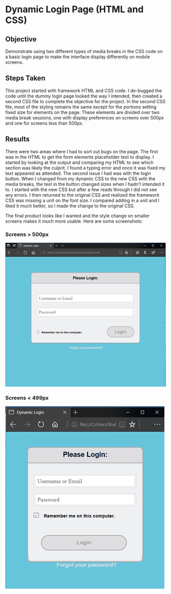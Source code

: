 # Dynamic Login Page (HTML and CSS)
## Objective 
Demonstrate using two different types of media breaks in the CSS code on a basic login page to make the interface display differently on mobile screens.

## Steps Taken
This project started with framework HTML and CSS code. I de-bugged the code until the dummy login page looked the way I intended, then created a second CSS file to complete the objective for the project. In the second CSS file, most of the styling remains the same except for the portions setting fixed size for elements on the page. These elements are divided over two media break sessions, one with display preferences on screens over 500px and one for screens less than 500px.

## Results
There were two areas where I had to sort out bugs on the page. The first was in the HTML to get the form elements placeholder text to display. I started by looking at the output and comparing my HTML to see which section was likely the culprit. I found a typing error and once it was fixed my text appeared as attended. The second issue I had was with the login button. When I changed from my dynamic CSS to the new CSS with the media breaks, the text in the button changed sizes when I hadn't intended it to. I started with the new CSS but after a few reads through I did not see any errors. I then returned to the original CSS and realized the framework CSS was missing a unit on the font size. I compared adding in a unit and I liked it much better, so I made the change to the original CSS.

The final product looks like I wanted and the style change on smaller screens makes it much more usable. Here are some screenshots:

### Screens > 500px
![](dynamicloginlarge.png)

### Screens < 499px
![](dynamicloginsmall.png)
